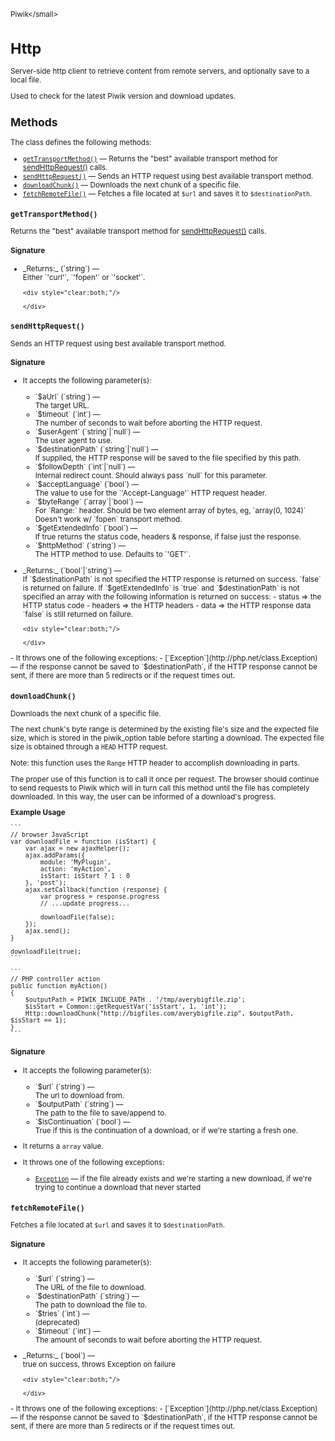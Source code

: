 <small>Piwik\</small>

Http
====

Server-side http client to retrieve content from remote servers, and optionally save to a local file.

Used to check for the latest Piwik version and download updates.

Methods
-------

The class defines the following methods:

- [`getTransportMethod()`](#gettransportmethod) &mdash; Returns the "best" available transport method for [sendHttpRequest()](#sendHttpRequest) calls.
- [`sendHttpRequest()`](#sendhttprequest) &mdash; Sends an HTTP request using best available transport method.
- [`downloadChunk()`](#downloadchunk) &mdash; Downloads the next chunk of a specific file.
- [`fetchRemoteFile()`](#fetchremotefile) &mdash; Fetches a file located at `$url` and saves it to `$destinationPath`.

<a name="gettransportmethod" id="gettransportmethod"></a>
<a name="getTransportMethod" id="getTransportMethod"></a>
### `getTransportMethod()`

Returns the "best" available transport method for [sendHttpRequest()](#sendHttpRequest) calls.

#### Signature


<ul>
  <li>
    <div markdown="1" class="parameter">
    _Returns:_  (`string`) &mdash;
    <div markdown="1" class="param-desc">Either `'curl'`, `'fopen'` or `'socket'`.</div>

    <div style="clear:both;"/>

    </div>
  </li>
</ul>

<a name="sendhttprequest" id="sendhttprequest"></a>
<a name="sendHttpRequest" id="sendHttpRequest"></a>
### `sendHttpRequest()`

Sends an HTTP request using best available transport method.

#### Signature

-  It accepts the following parameter(s):

   <ul>
   <li>
      <div markdown="1" class="parameter">
      `$aUrl` (`string`) &mdash;

      <div markdown="1" class="param-desc"> The target URL.</div>

      <div style="clear:both;"/>

      </div>
   </li>
   <li>
      <div markdown="1" class="parameter">
      `$timeout` (`int`) &mdash;

      <div markdown="1" class="param-desc"> The number of seconds to wait before aborting the HTTP request.</div>

      <div style="clear:both;"/>

      </div>
   </li>
   <li>
      <div markdown="1" class="parameter">
      `$userAgent` (`string`|`null`) &mdash;

      <div markdown="1" class="param-desc"> The user agent to use.</div>

      <div style="clear:both;"/>

      </div>
   </li>
   <li>
      <div markdown="1" class="parameter">
      `$destinationPath` (`string`|`null`) &mdash;

      <div markdown="1" class="param-desc"> If supplied, the HTTP response will be saved to the file specified by this path.</div>

      <div style="clear:both;"/>

      </div>
   </li>
   <li>
      <div markdown="1" class="parameter">
      `$followDepth` (`int`|`null`) &mdash;

      <div markdown="1" class="param-desc"> Internal redirect count. Should always pass `null` for this parameter.</div>

      <div style="clear:both;"/>

      </div>
   </li>
   <li>
      <div markdown="1" class="parameter">
      `$acceptLanguage` (`bool`) &mdash;

      <div markdown="1" class="param-desc"> The value to use for the `'Accept-Language'` HTTP request header.</div>

      <div style="clear:both;"/>

      </div>
   </li>
   <li>
      <div markdown="1" class="parameter">
      `$byteRange` (`array`|`bool`) &mdash;

      <div markdown="1" class="param-desc"> For `Range:` header. Should be two element array of bytes, eg, `array(0, 1024)` Doesn't work w/ `fopen` transport method.</div>

      <div style="clear:both;"/>

      </div>
   </li>
   <li>
      <div markdown="1" class="parameter">
      `$getExtendedInfo` (`bool`) &mdash;

      <div markdown="1" class="param-desc"> If true returns the status code, headers & response, if false just the response.</div>

      <div style="clear:both;"/>

      </div>
   </li>
   <li>
      <div markdown="1" class="parameter">
      `$httpMethod` (`string`) &mdash;

      <div markdown="1" class="param-desc"> The HTTP method to use. Defaults to `'GET'`.</div>

      <div style="clear:both;"/>

      </div>
   </li>
   </ul>

<ul>
  <li>
    <div markdown="1" class="parameter">
    _Returns:_  (`bool`|`string`) &mdash;
    <div markdown="1" class="param-desc">If `$destinationPath` is not specified the HTTP response is returned on success. `false` is returned on failure. If `$getExtendedInfo` is `true` and `$destinationPath` is not specified an array with the following information is returned on success: - status => the HTTP status code - headers => the HTTP headers - data => the HTTP response data `false` is still returned on failure.</div>

    <div style="clear:both;"/>

    </div>
  </li>
</ul>
- It throws one of the following exceptions:
    - [`Exception`](http://php.net/class.Exception) &mdash; if the response cannot be saved to `$destinationPath`, if the HTTP response cannot be sent, if there are more than 5 redirects or if the request times out.

<a name="downloadchunk" id="downloadchunk"></a>
<a name="downloadChunk" id="downloadChunk"></a>
### `downloadChunk()`

Downloads the next chunk of a specific file.

The next chunk's byte range
is determined by the existing file's size and the expected file size, which
is stored in the piwik_option table before starting a download. The expected
file size is obtained through a `HEAD` HTTP request.

Note: this function uses the `Range` HTTP header to accomplish downloading in
parts.

The proper use of this function is to call it once per request. The browser
should continue to send requests to Piwik which will in turn call this method
until the file has completely downloaded. In this way, the user can be informed
of a download's progress.

**Example Usage**

    ```
    // browser JavaScript
    var downloadFile = function (isStart) {
        var ajax = new ajaxHelper();
        ajax.addParams({
            module: 'MyPlugin',
            action: 'myAction',
            isStart: isStart ? 1 : 0
        }, 'post');
        ajax.setCallback(function (response) {
            var progress = response.progress
            // ...update progress...

            downloadFile(false);
        });
        ajax.send();
    }

    downloadFile(true);
    ```

    ```
    // PHP controller action
    public function myAction()
    {
        $outputPath = PIWIK_INCLUDE_PATH . '/tmp/averybigfile.zip';
        $isStart = Common::getRequestVar('isStart', 1, 'int');
        Http::downloadChunk("http://bigfiles.com/averybigfile.zip", $outputPath, $isStart == 1);
    }
    ```

#### Signature

-  It accepts the following parameter(s):

   <ul>
   <li>
      <div markdown="1" class="parameter">
      `$url` (`string`) &mdash;

      <div markdown="1" class="param-desc"> The url to download from.</div>

      <div style="clear:both;"/>

      </div>
   </li>
   <li>
      <div markdown="1" class="parameter">
      `$outputPath` (`string`) &mdash;

      <div markdown="1" class="param-desc"> The path to the file to save/append to.</div>

      <div style="clear:both;"/>

      </div>
   </li>
   <li>
      <div markdown="1" class="parameter">
      `$isContinuation` (`bool`) &mdash;

      <div markdown="1" class="param-desc"> True if this is the continuation of a download, or if we're starting a fresh one.</div>

      <div style="clear:both;"/>

      </div>
   </li>
   </ul>
- It returns a `array` value.
- It throws one of the following exceptions:
    - [`Exception`](http://php.net/class.Exception) &mdash; if the file already exists and we&#039;re starting a new download, if we&#039;re trying to continue a download that never started

<a name="fetchremotefile" id="fetchremotefile"></a>
<a name="fetchRemoteFile" id="fetchRemoteFile"></a>
### `fetchRemoteFile()`

Fetches a file located at `$url` and saves it to `$destinationPath`.

#### Signature

-  It accepts the following parameter(s):

   <ul>
   <li>
      <div markdown="1" class="parameter">
      `$url` (`string`) &mdash;

      <div markdown="1" class="param-desc"> The URL of the file to download.</div>

      <div style="clear:both;"/>

      </div>
   </li>
   <li>
      <div markdown="1" class="parameter">
      `$destinationPath` (`string`) &mdash;

      <div markdown="1" class="param-desc"> The path to download the file to.</div>

      <div style="clear:both;"/>

      </div>
   </li>
   <li>
      <div markdown="1" class="parameter">
      `$tries` (`int`) &mdash;

      <div markdown="1" class="param-desc"> (deprecated)</div>

      <div style="clear:both;"/>

      </div>
   </li>
   <li>
      <div markdown="1" class="parameter">
      `$timeout` (`int`) &mdash;

      <div markdown="1" class="param-desc"> The amount of seconds to wait before aborting the HTTP request.</div>

      <div style="clear:both;"/>

      </div>
   </li>
   </ul>

<ul>
  <li>
    <div markdown="1" class="parameter">
    _Returns:_  (`bool`) &mdash;
    <div markdown="1" class="param-desc">true on success, throws Exception on failure</div>

    <div style="clear:both;"/>

    </div>
  </li>
</ul>
- It throws one of the following exceptions:
    - [`Exception`](http://php.net/class.Exception) &mdash; if the response cannot be saved to `$destinationPath`, if the HTTP response cannot be sent, if there are more than 5 redirects or if the request times out.

